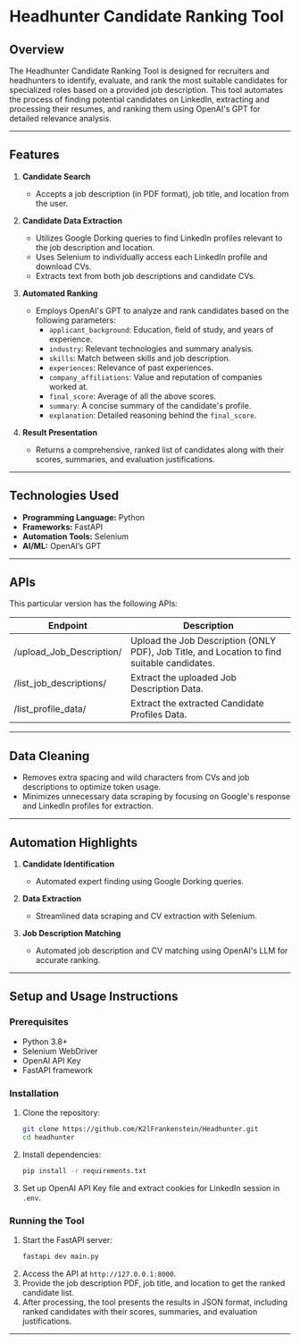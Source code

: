# Headhunter Candidate Ranking Tool

## Overview

The Headhunter Candidate Ranking Tool is designed for recruiters and headhunters to identify, evaluate, and rank the most suitable candidates for specialized roles based on a provided job description. This tool automates the process of finding potential candidates on LinkedIn, extracting and processing their resumes, and ranking them using OpenAI's GPT for detailed relevance analysis.

---

## Features

1. **Candidate Search**

   - Accepts a job description (in PDF format), job title, and location from the user.

2. **Candidate Data Extraction**

   - Utilizes Google Dorking queries to find LinkedIn profiles relevant to the job description and location.
   - Uses Selenium to individually access each LinkedIn profile and download CVs.
   - Extracts text from both job descriptions and candidate CVs.

3. **Automated Ranking**

   - Employs OpenAI's GPT to analyze and rank candidates based on the following parameters:
     - `applicant_background`: Education, field of study, and years of experience.
     - `industry`: Relevant technologies and summary analysis.
     - `skills`: Match between skills and job description.
     - `experiences`: Relevance of past experiences.
     - `company_affiliations`: Value and reputation of companies worked at.
     - `final_score`: Average of all the above scores.
     - `summary`: A concise summary of the candidate's profile.
     - `explanation`: Detailed reasoning behind the `final_score`.

4. **Result Presentation**

   - Returns a comprehensive, ranked list of candidates along with their scores, summaries, and evaluation justifications.

---

## Technologies Used

- **Programming Language:** Python
- **Frameworks:** FastAPI
- **Automation Tools:** Selenium
- **AI/ML:** OpenAI’s GPT

---

## APIs

This particular version has the following APIs:

| Endpoint                   | Description                                                                                 |
| -------------------------- | ------------------------------------------------------------------------------------------- |
| /upload\_Job\_Description/ | Upload the Job Description (ONLY PDF), Job Title, and Location to find suitable candidates. |
| /list\_job\_descriptions/  | Extract the uploaded Job Description Data.                                                  |
| /list\_profile\_data/      | Extract the extracted Candidate Profiles Data.                                              |

---

## Data Cleaning

- Removes extra spacing and wild characters from CVs and job descriptions to optimize token usage.
- Minimizes unnecessary data scraping by focusing on Google's response and LinkedIn profiles for extraction.

---

## Automation Highlights

1. **Candidate Identification**

   - Automated expert finding using Google Dorking queries.

2. **Data Extraction**

   - Streamlined data scraping and CV extraction with Selenium.

3. **Job Description Matching**

   - Automated job description and CV matching using OpenAI's LLM for accurate ranking.

---

## Setup and Usage Instructions

### Prerequisites

- Python 3.8+
- Selenium WebDriver
- OpenAI API Key
- FastAPI framework

### Installation

1. Clone the repository:
   ```bash
   git clone https://github.com/K2lFrankenstein/Headhunter.git
   cd headhunter
   ```
2. Install dependencies:
   ```bash
   pip install -r requirements.txt
   ```
3. Set up OpenAI API Key file and extract cookies for LinkedIn session in `.env`.

### Running the Tool

1. Start the FastAPI server:
   ```bash
   fastapi dev main.py
   ```
2. Access the API at `http://127.0.0.1:8000`.
3. Provide the job description PDF, job title, and location to get the ranked candidate list.
4. After processing, the tool presents the results in JSON format, including ranked candidates with their scores, summaries, and evaluation justifications.

---


